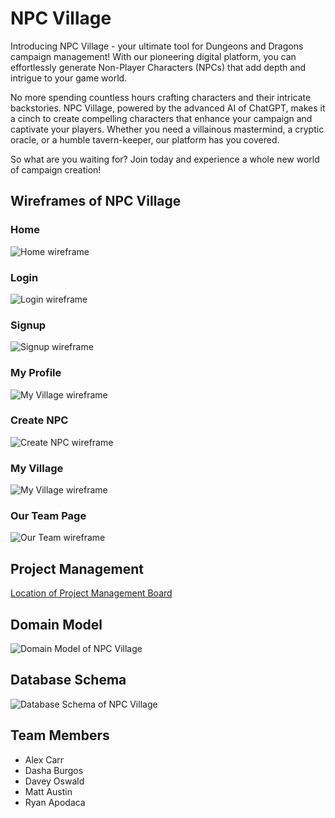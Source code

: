 # NPC Village

Introducing NPC Village - your ultimate tool for Dungeons and Dragons campaign management! With our pioneering digital platform, you can effortlessly generate Non-Player Characters (NPCs) that add depth and intrigue to your game world.

No more spending countless hours crafting characters and their intricate backstories. NPC Village, powered by the advanced AI of ChatGPT, makes it a cinch to create compelling characters that enhance your campaign and captivate your players. Whether you need a villainous mastermind, a cryptic oracle, or a humble tavern-keeper, our platform has you covered.

So what are you waiting for? Join today and experience a whole new world of campaign creation!

## Wireframes of NPC Village

### Home

![Home wireframe](images/home-page.png)

### Login

![Login wireframe](images/login-page.png)

### Signup

![Signup wireframe](images/signup-page.png)

### My Profile

![My Village wireframe](images/my-village-page.png)

### Create NPC

![Create NPC wireframe](images/create-npc-page.png)

### My Village

![My Village wireframe](images/my-village-page.png)

### Our Team Page

![Our Team wireframe](images/our-team-page.png)

## Project Management

[Location of Project Management Board](https://github.com/orgs/npc-villagers/projects/1)

## Domain Model

![Domain Model of NPC Village](images/npc-village-domain-model.png)

## Database Schema

![Database Schema of NPC Village](images/npc-village-database-schema.png)

## Team Members

- Alex Carr
- Dasha Burgos
- Davey Oswald
- Matt Austin
- Ryan Apodaca
